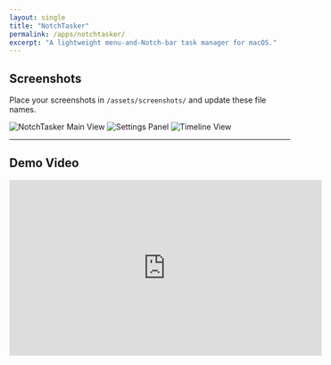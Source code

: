 ```yaml
---
layout: single
title: "NotchTasker"
permalink: /apps/notchtasker/
excerpt: "A lightweight menu-and-Notch-bar task manager for macOS."
---
```


## Screenshots

<div class="gallery">
  <p>Place your screenshots in <code>/assets/screenshots/</code> and update these file names.</p>
  <img src="/assets/screenshots/main.png" alt="NotchTasker Main View">
  <img src="/assets/screenshots/settings.png" alt="Settings Panel">
  <img src="/assets/screenshots/timeline.png" alt="Timeline View">
</div>

---

## Demo Video

<iframe width="560" height="315"
  src="https://www.youtube.com/embed/YOUR_VIDEO_ID"
  title="NotchTasker Demo" frameborder="0" allowfullscreen>
</iframe>
